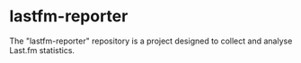 # lastfm-reporter
The "lastfm-reporter" repository is a project designed to collect and analyse Last.fm statistics.
